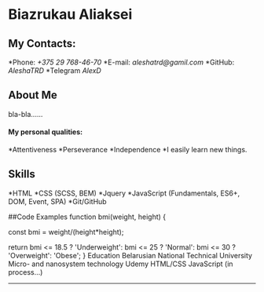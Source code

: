 # Biazrukau Aliaksei

## My Contacts:

*Phone: *+375 29 768-46-70*
*E-mail: _aleshatrd@gamil.com_
*GitHub: *AleshaTRD*
*Telegram _AlexD_

## About Me

bla-bla......

#### My personal qualities:

*Attentiveness
*Perseverance
*Independence
*I easily learn new things.

## Skills

*HTML
*CSS (SCSS, BEM)
*Jquery
*JavaScript (Fundamentals, ES6+, DOM, Event, SPA)
\*Git/GitHub

##Code Examples
function bmi(weight, height) {

const bmi = weight/(height\*height);

return bmi <= 18.5 ? 'Underweight': bmi <= 25 ? 'Normal': bmi <= 30 ? 'Overweight': 'Obese';
}
Education
Belarusian National Technical University
Micro- and nanosystem technology
Udemy
HTML/CSS
JavaScript (in process…)

---
